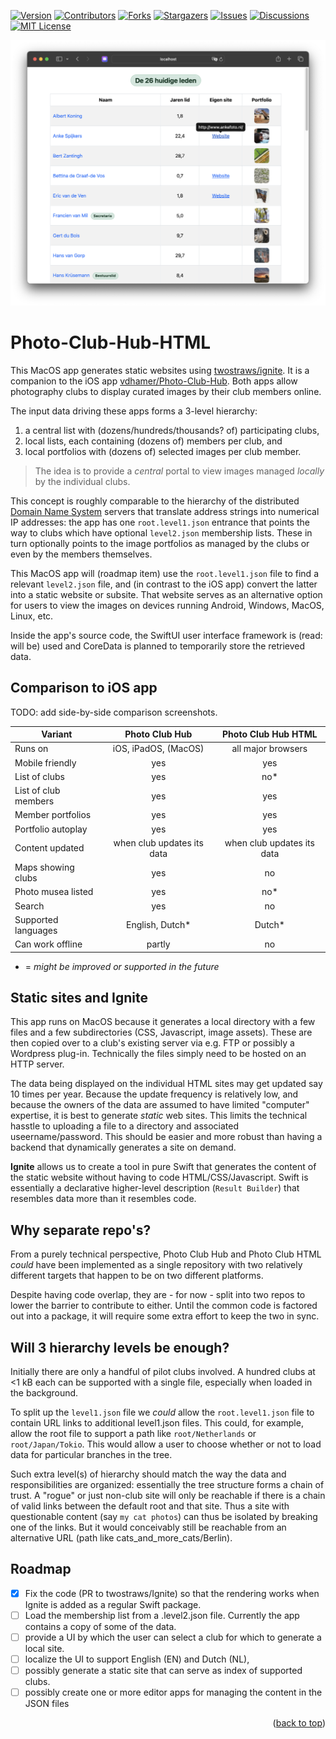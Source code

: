 <div id="top"></div>

[![Version][stable-version]][version-url]
[![Contributors][contributors-shield]][contributors-url]
[![Forks][forks-shield]][forks-url]
[![Stargazers][stars-shield]][stars-url]
[![Issues][issues-shield]][issues-url]
[![Discussions][discussions-shield]][discussions-url]
[![MIT License][license-shield]][license-url]

![Sample output website](images/Screenshot_Ignite.png "Sample output website")

# Photo-Club-Hub-HTML

This MacOS app generates static websites using [twostraws/ignite](https://github.com/twostraws/ignite).
It is a companion to the iOS app [vdhamer/Photo-Club-Hub](https://github.com/vdhamer/Photo-Club-Hub).
Both apps allow photography clubs to display curated images by their club members online.

The input data driving these apps forms a 3-level hierarchy: 

1. a central list with (dozens/hundreds/thousands? of) participating clubs,
2. local lists, each containing (dozens of) members per club, and
3. local portfolios with (dozens of) selected images per club member.

> The idea is to provide a _central_ portal to view images managed _locally_ by the individual clubs.
 
This concept is roughly comparable to the hierarchy of the distributed
[Domain Name System](https://en.wikipedia.org/wiki/Domain_Name_System) servers that translate address strings into numerical IP addresses: 
the app has one `root.level1.json` entrance that points the way to clubs which have optional `level2.json` membership lists.
These in turn optionally points to the image portfolios as managed by the clubs or even by the members themselves.

This MacOS app will (roadmap item) use the `root.level1.json` file to find a relevant `level2.json` file,
and (in contrast to the iOS app) convert the latter into a static website or subsite.
That website serves as an alternative option for users to view the images on devices running Android, Windows, MacOS, Linux, etc.

Inside the app's source code, the SwiftUI user interface framework is (read: will be) used and
CoreData is planned to temporarily store the retrieved data.

## Comparison to iOS app

TODO: add side-by-side comparison screenshots.

| Variant  | Photo Club Hub | Photo Club Hub HTML |
| ----------- | :-----------: | :-------: |
| Runs on | iOS, iPadOS, (MacOS) | all major browsers |
| Mobile friendly | yes | yes |
| List of clubs | yes | no* |
| List of club members | yes | yes |
| Member portfolios | yes | yes |
| Portfolio autoplay | yes | yes |
| Content updated | when club updates its data | when club updates its data |
| Maps showing clubs | yes | no |
| Photo musea listed | yes | no* |
| Search | yes | no |
| Supported languages | English, Dutch* | Dutch* |
| Can work offline | partly | no |

 * = _might be improved or supported in the future_

## Static sites and Ignite

This app runs on MacOS because it generates a local directory with a few files and a few subdirectories (CSS, Javascript, image assets).
These are then copied over to a club's existing server via e.g. FTP or possibly a Wordpress plug-in.
Technically the files simply need to be hosted on an HTTP server.

The data being displayed on the individual HTML sites may get updated say 10 times per year.
Because the update frequency is relatively low, and because the owners of the data are assumed to have limited "computer" expertise,
it is best to generate _static_ web sites. 
This limits the technical hasstle to uploading a file to a directory and associated useername/password.
This should be easier and more robust than having a backend that dynamically generates a site on demand.

**Ignite** allows us to create a tool in pure Swift 
that generates the content of the static website without having to code HTML/CSS/Javascript.
Swift is essentially a declarative higher-level description (`Result Builder`) that resembles data more than it resembles code.

## Why separate repo's?

From a purely technical perspective, Photo Club Hub and Photo Club HTML _could_ have been implemented as a single repository with
two relatively different targets that happen to be on two different platforms.

Despite having code overlap, they are - for now - split into two repos to lower the barrier to contribute to either.
Until the common code is factored out into a package, it will require some extra effort to keep the two in sync.

## Will 3 hierarchy levels be enough?

Initially there are only a handful of pilot clubs involved. 
A hundred clubs at <1 kB each can be supported with a single file, especially when loaded in the background.

To split up the `level1.json` file we _could_ allow the `root.level1.json` file to contain URL links to additional level1.json files.
This could, for example, allow the root file to support a path like `root/Netherlands` or `root/Japan/Tokio`.
This would allow a user to choose whether or not to load data for particular branches in the tree.

Such extra level(s) of hierarchy should match the way the data and responsibilities are organized: 
essentially the tree structure forms a chain of trust. 
A "rogue" or just non-club site will only be reachable if there is a chain of valid links between the default root and that site.
Thus a site with questionable content (say `my cat photos`) can thus be isolated by breaking one of the links.
But it would conceivably still be reachable from an alternative URL (path like cats_and_more_cats/Berlin).

## Roadmap

- [x] Fix the code (PR to twostraws/Ignite) so that the rendering works when Ignite is added as a regular Swift package.
- [ ] Load the membership list from a .level2.json file. Currently the app contains a copy of some of the data.
- [ ] provide a UI by which the user can select a club for which to generate a local site.
- [ ] localize the UI to support English (EN) and Dutch (NL),
- [ ] possibly generate a static site that can serve as index of supported clubs.
- [ ] possibly create one or more editor apps for managing the content in the JSON files

<p align="right">(<a href="#top">back to top</a>)</p>

<!-- MARKDOWN LINKS & IMAGES -->
<!-- https://www.markdownguide.org/basic-syntax/#reference-style-links -->
[stable-version]: https://img.shields.io/github/v/release/vdhamer/Photo-Club-Hub-HTML?style=plastic&color=violet
[version-url]: https://github.com/vdhamer/Photo-Club-Hub-HTML/releases

[contributors-shield]: https://img.shields.io/github/contributors/vdhamer/Photo-Club-Hub-HTML?style=plastic
[contributors-url]: https://github.com/vdhamer/Photo-Club-Hub-HTML/graphs/contributors

[forks-shield]: https://img.shields.io/github/forks/vdhamer/Photo-Club-Hub-HTML?style=plastic&color=teal
[forks-url]: https://github.com/vdhamer/Photo-Club-Hub-HTML/network/members

[stars-shield]: https://img.shields.io/github/stars/vdhamer/Photo-Club-Hub-HTML?style=plastic
[stars-url]: https://github.com/vdhamer/Photo-Club-Hub-HTML/stargazers

[issues-shield]: https://img.shields.io/github/issues/vdhamer/Photo-Club-Hub-HTML?style=plastic
[issues-url]: https://github.com/vdhamer/Photo-Club-Hub-HTML/issues

[discussions-shield]: https://img.shields.io/github/discussions/vdhamer/Photo-Club-Hub-HTML?style=plastic&color=orange
[discussions-url]: https://github.com/vdhamer/Photo-Club-Hub-HTML/discussions

[license-shield]: https://img.shields.io/github/license/vdhamer/Photo-Club-Hub-HTML?style=plastic 
[license-url]: https://github.com/vdhamer/Photo-Club-Hub-HTML/blob/main/.github/LICENSE.md
